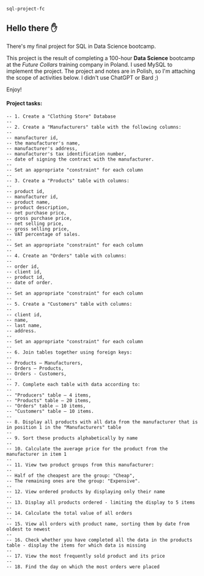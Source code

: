 `sql-project-fc`
## Hello there ✋
There's my final project for SQL in Data Science bootcamp.

This project is the result of completing a 100-hour **Data Science** bootcamp at the _Future Collars_ training company in Poland.
I used MySQL to implement the project. The project and notes are in Polish, so I'm attaching the scope of activities below.
I didn't use ChatGPT or Bard ;)

Enjoy!

#### Project tasks:
```
-- 1. Create a "Clothing Store" Database
-- 
-- 2. Create a "Manufacturers" table with the following columns:
-- 
-- manufacturer id, 
-- the manufacturer's name, 
-- manufacturer's address, 
-- manufacturer's tax identification number, 
-- date of signing the contract with the manufacturer.
-- 
-- Set an appropriate "constraint" for each column
-- 
-- 3. Create a "Products" table with columns:
-- 
-- product id, 
-- manufacturer id, 
-- product name, 
-- product description, 
-- net purchase price, 
-- gross purchase price, 
-- net selling price, 
-- gross selling price, 
-- VAT percentage of sales.
-- 
-- Set an appropriate "constraint" for each column
-- 
-- 4. Create an "Orders" table with columns:
-- 
-- order id, 
-- client id, 
-- product id, 
-- date of order.
-- 
-- Set an appropriate "constraint" for each column
-- 
-- 5. Create a "Customers" table with columns:
-- 
-- client id, 
-- name, 
-- last name, 
-- address.
-- 
-- Set an appropriate "constraint" for each column
-- 
-- 6. Join tables together using foreign keys:
-- 
-- Products – Manufacturers, 
-- Orders – Products, 
-- Orders - Customers, 
-- 
-- 7. Complete each table with data according to:
-- 
-- "Producers" table – 4 items, 
-- "Products" table – 20 items, 
-- "Orders" table – 10 items, 
-- "Customers" table – 10 items.
-- 
-- 8. Display all products with all data from the manufacturer that is in position 1 in the "Manufacturers" table
-- 
-- 9. Sort these products alphabetically by name
-- 
-- 10. Calculate the average price for the product from the manufacturer in item 1
-- 
-- 11. View two product groups from this manufacturer:
-- 
-- Half of the cheapest are the group: "Cheap", 
-- The remaining ones are the group: "Expensive".
-- 
-- 12. View ordered products by displaying only their name
-- 
-- 13. Display all products ordered - limiting the display to 5 items
-- 
-- 14. Calculate the total value of all orders
-- 
-- 15. View all orders with product name, sorting them by date from oldest to newest
-- 
-- 16. Check whether you have completed all the data in the products table - display the items for which data is missing
-- 
-- 17. View the most frequently sold product and its price
-- 
-- 18. Find the day on which the most orders were placed
